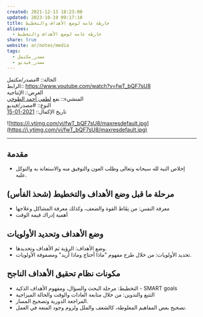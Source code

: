 ```yaml
---  
created: 2021-12-13 18:23:00  
updated: 2023-10-19 09:17:10  
title: خارطة عامة لوضع الأهداف والتخطيط  
aliases:  
  - خارطة عامة لوضع الأهداف والتخطيط  
share: true  
website: ar/notes/media  
tags:  
  - مصدر_مكتمل  
  - مصدر_فيديو  
---  
```

  
  
الحالة:: #مصدر/مكتمل    
الرابط:: <https://www.youtube.com/watch?v=fwT_bQF7sU8>    
الغرض:: اﻹنتاجية    
المنشيء:: نفع [لطفي أحمد الطوخي](%D9%84%D8%B7%D9%81%D9%8A%20%D8%A3%D8%AD%D9%85%D8%AF%20%D8%A7%D9%84%D8%B7%D9%88%D8%AE%D9%8A.md)  
النوع:: #مصدر/فيديو    
تاريخ اﻹكمال:: [2021-01-15](2021-01-15.md)  
  
![https://i.ytimg.com/vi/fwT_bQF7sU8/maxresdefault.jpg](https://i.ytimg.com/vi/fwT_bQF7sU8/maxresdefault.jpg)  
  
---  
  
## مقدمة  
  
- إخلاص النية لله سبحانه وتعالى وطلب العون والتوفيق منه والاستعانة به والتوكل عليه.  
  
## مرحلة ما قبل وضع الأهداف والتخطيط (شحذ الفأس)  
  
- معرفة النفس: من نِقَاط القوة والضعف، وكذلك معرفة المشاكل وعلاجها  
- أهمية إدراك قيمة الوقت  
  
## وضع الأهداف وتحديد الأولويات  
  
- وضع الأهداف: الرؤية ثم الأهداف وتحديدها.  
- تحديد الأولويات: من خلال طرح مفهوم "ماذا أحتاج وماذا أريد" ومصفوفة الأولويات.  
  
## مكونات نظام تحقيق الأهداف الناجح  
  
- التخطيط: مرحلة البحث والسؤال، ومفهوم الأهداف الذكية - SMART goals  
- التتبع والتدوين: من خلال متابعة العادات والوقت والحالة الميزاجية  
- المراجعة الدورية وتصحيح المسار.  
- تصحيح بعض المفاهيم المغلوطة، كالشغف والملل ولزوم وجود المتعة في العمل.  
